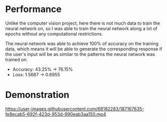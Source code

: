 
# Performance
Unlike the computer vision project, here there is not much data to train the neural network on, so I was able to train the neural network along a lot of epochs without any computational restrictions.

The neural network was able to achieve 100% of accuracy on the training data, which means it will be able to generate the corresponding response if the user's input will be as similar to the patterns the neural network was trained on.

* Accuracy: 43.25% -> 76.15%
* Loss: 1.5687 -> 0.6955

# Demonstration
https://user-images.githubusercontent.com/68182283/187167635-fe8ecab5-692f-423d-953d-990eab3aa150.mp4
